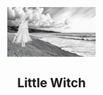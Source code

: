 <div align="center">
  <p>
    <img src="https://github.com/Raznorabochie-NECO-Game-Stydio/LittleWitch_NewENGINE/raw/master/game.jpg" alt="Логотип Little Witch" width="200" />
  </p>
  <h1>Little Witch</h1>
  <p>
    <a href="https://github.com/Raznorabochie-NECO-Game-Stydio/LittleWitch_NewENGINE/releases/latest"></a>
    <a href="https://github.com/Raznorabochie-NECO-Game-Stydio/LittleWitch_NewENGINE/releases"></a>
  </p>
</div>
